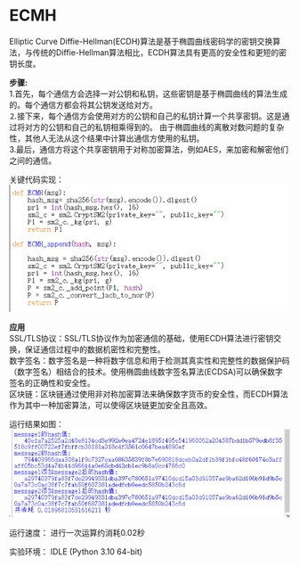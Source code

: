  ECMH 
 =
 Elliptic Curve Diffie-Hellman(ECDH)算法是基于椭圆曲线密码学的密钥交换算法，与传统的Diffie-Hellman算法相比，ECDH算法具有更高的安全性和更短的密钥长度。

**步骤:**    
1.首先，每个通信方会选择一对公钥和私钥，这些密钥是基于椭圆曲线的算法生成的。每个通信方都会将其公钥发送给对方。  
⒉接下来，每个通信方会使用对方的公钥和自己的私钥计算一个共享密钥。这是通过将对方的公钥和自己的私钥相乘得到的。
由于椭圆曲线的离散对数问题的复杂性，其他人无法从这个结果中计算出通信方使用的私钥。  
3.最后，通信方将这个共享密钥用于对称加密算法，例如AES，来加密和解密他们之间的通信。  


关键代码实现：  
![image](https://github.com/yxh1120/Homework-group-41/blob/main/Project%2013/2.png)

**应用**  
SSL/TLS协议：SSL/TLS协议作为加密通信的基础，使用ECDH算法进行密钥交换，保证通信过程中的数据机密性和完整性。  
数字签名：数字签名是一种将数字信息和用于检测其真实性和完整性的数据保护码（数字签名）相结合的技术。使用椭圆曲线数字签名算法(ECDSA)可以确保数字签名的正确性和安全性。  
区块链：区块链通过使用非对称加密算法来确保数字货币的安全性，而ECDH算法作为其中一种加密算法，可以使得区块链更加安全且高效。  

运行结果如图：  
![image](https://github.com/yxh1120/Homework-group-41/blob/main/Project%2013/1.png)

运行速度：  进行一次运算约消耗0.02秒

实验环境： IDLE (Python 3.10 64-bit)
